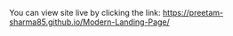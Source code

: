 You can view site live by clicking the link:
https://preetam-sharma85.github.io/Modern-Landing-Page/
